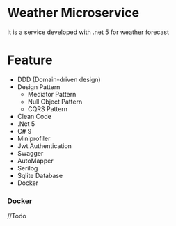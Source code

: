 # Weather Microservice

It is a service developed with .net 5 for weather forecast

# Feature
  - DDD (Domain-driven design)
  - Design Pattern
    - Mediator Pattern
    - Null Object Pattern
    - CQRS Pattern
  - Clean Code
  - .Net 5
  - C# 9
  - Miniprofiler
  - Jwt Authentication
  - Swagger
  - AutoMapper
  - Serilog
  - Sqlite Database
  - Docker

### Docker
//Todo
